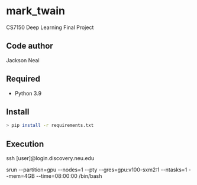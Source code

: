 # mark_twain

CS7150 Deep Learning Final Project


Code author
------------
Jackson Neal

Required
------------
- Python 3.9

Install
------------
```bash
> pip install -r requirements.txt
```

Execution
---------
ssh [user]@login.discovery.neu.edu

srun --partition=gpu --nodes=1 --pty --gres=gpu:v100-sxm2:1 --ntasks=1 --mem=4GB --time=08:00:00 /bin/bash
